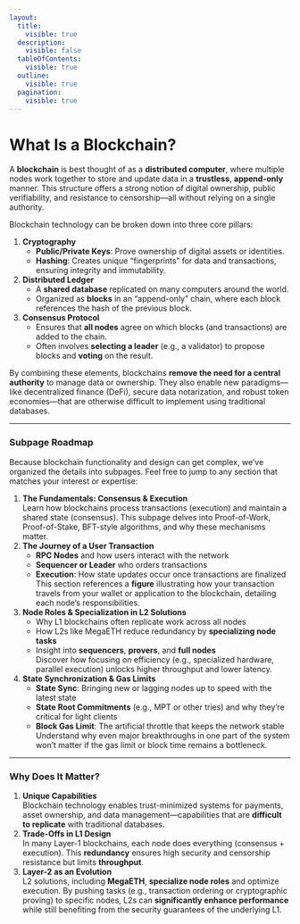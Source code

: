 ```yaml
---
layout:
  title:
    visible: true
  description:
    visible: false
  tableOfContents:
    visible: true
  outline:
    visible: true
  pagination:
    visible: true
---
```


# What Is a Blockchain?

A **blockchain** is best thought of as a **distributed computer**, where multiple nodes work together to store and update data in a **trustless**, **append-only** manner. This structure offers a strong notion of digital ownership, public verifiability, and resistance to censorship—all without relying on a single authority.

Blockchain technology can be broken down into three core pillars:

1. **Cryptography**
   * **Public/Private Keys**: Prove ownership of digital assets or identities.
   * **Hashing**: Creates unique “fingerprints” for data and transactions, ensuring integrity and immutability.
2. **Distributed Ledger**
   * A **shared database** replicated on many computers around the world.
   * Organized as **blocks** in an “append-only” chain, where each block references the hash of the previous block.
3. **Consensus Protocol**
   * Ensures that **all nodes** agree on which blocks (and transactions) are added to the chain.
   * Often involves **selecting a leader** (e.g., a validator) to propose blocks and **voting** on the result.

By combining these elements, blockchains **remove the need for a central authority** to manage data or ownership. They also enable new paradigms—like decentralized finance (DeFi), secure data notarization, and robust token economies—that are otherwise difficult to implement using traditional databases.

***

### Subpage Roadmap

Because blockchain functionality and design can get complex, we’ve organized the details into subpages. Feel free to jump to any section that matches your interest or expertise:

1. **The Fundamentals: Consensus & Execution**\
   Learn how blockchains process transactions (execution) and maintain a shared state (consensus). This subpage delves into Proof-of-Work, Proof-of-Stake, BFT-style algorithms, and why these mechanisms matter.
2. **The Journey of a User Transaction**
   * **RPC Nodes** and how users interact with the network
   * **Sequencer or Leader** who orders transactions
   * **Execution**: How state updates occur once transactions are finalized\
     This section references a **figure** illustrating how your transaction travels from your wallet or application to the blockchain, detailing each node’s responsibilities.
3. **Node Roles & Specialization in L2 Solutions**
   * Why L1 blockchains often replicate work across all nodes
   * How L2s like MegaETH reduce redundancy by **specializing node tasks**
   * Insight into **sequencers**, **provers**, and **full nodes**\
     Discover how focusing on efficiency (e.g., specialized hardware, parallel execution) unlocks higher throughput and lower latency.
4. **State Synchronization & Gas Limits**
   * **State Sync**: Bringing new or lagging nodes up to speed with the latest state
   * **State Root Commitments** (e.g., MPT or other tries) and why they’re critical for light clients
   * **Block Gas Limit**: The artificial throttle that keeps the network stable\
     Understand why even major breakthroughs in one part of the system won’t matter if the gas limit or block time remains a bottleneck.

***

### Why Does It Matter?

1. **Unique Capabilities**\
   Blockchain technology enables trust-minimized systems for payments, asset ownership, and data management—capabilities that are **difficult to replicate** with traditional databases.
2. **Trade-Offs in L1 Design**\
   In many Layer-1 blockchains, each node does everything (consensus + execution). This **redundancy** ensures high security and censorship resistance but limits **throughput**.
3. **Layer-2 as an Evolution**\
   L2 solutions, including **MegaETH**, **specialize node roles** and optimize execution. By pushing tasks (e.g., transaction ordering or cryptographic proving) to specific nodes, L2s can **significantly enhance performance** while still benefiting from the security guarantees of the underlying L1.
